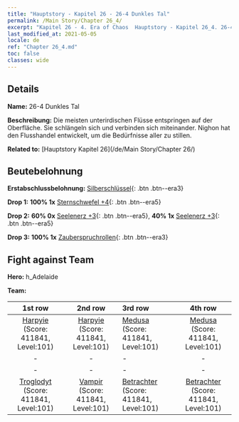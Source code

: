 ```yaml
---
title: "Hauptstory - Kapitel 26 - 26-4 Dunkles Tal"
permalink: /Main Story/Chapter 26_4/
excerpt: "Kapitel 26 - 4. Era of Chaos  Hauptstory - Kapitel 26_4. 26-4 Dunkles Tal"
last_modified_at: 2021-05-05
locale: de
ref: "Chapter 26_4.md"
toc: false
classes: wide
---
```


## Details

 **Name:** 26-4 Dunkles Tal

 **Beschreibung:** Die meisten unterirdischen Flüsse entspringen auf der Oberfläche. Sie schlängeln sich und verbinden sich miteinander. Nighon hat den Flusshandel entwickelt, um die Bedürfnisse aller zu stillen.

 **Related to:** [Hauptstory Kapitel 26](/de/Main Story/Chapter 26/)

## Beutebelohnung

 **Erstabschlussbelohnung:** [Silberschlüssel](/ItemsDE/con_693/){: .btn .btn--era3}

 **Drop 1:** **100% 1x** [Sternschwefel +4](/ItemsDE/mat_92/){: .btn .btn--era5}

 **Drop 2:** **60% 0x** [Seelenerz +3](/ItemsDE/mat_82/){: .btn .btn--era5}, **40% 1x** [Seelenerz +3](/ItemsDE/mat_82/){: .btn .btn--era5}

 **Drop 3:** **100% 1x** [Zauberspruchrollen](/ItemsDE/con_694/){: .btn .btn--era3}


## Fight against Team
 **Hero:** h_Adelaide

 **Team:**


  | 1st row | 2nd row | 3rd row | 4th row |
  |:----:|:----:|:----|:----:|
  | [Harpyie](/de/units/Harpy/) (Score: 411841, Level:101)  | [Harpyie](/de/units/Harpy/) (Score: 411841, Level:101)  | [Medusa](/de/units/Medusa/) (Score: 411841, Level:101)  | [Medusa](/de/units/Medusa/) (Score: 411841, Level:101)  |
  | - | - | - | - |
  | - | - | - | - |
  | [Troglodyt](/de/units/Troglodyte/) (Score: 411841, Level:101)  | [Vampir](/de/units/Vampire/) (Score: 411841, Level:101)  | [Betrachter](/de/units/Beholder/) (Score: 411841, Level:101)  | [Betrachter](/de/units/Beholder/) (Score: 411841, Level:101)  |


